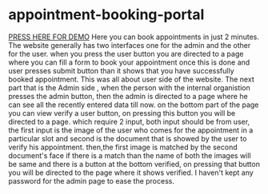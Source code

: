 # appointment-booking-portal
[PRESS HERE FOR DEMO](https://appointment-booking-portal.herokuapp.com/)
Here you can book appointments in just 2 minutes.
The website generally has two interfaces one for the admin and the other for the user.
when you press the user button you are directed to a page where you can fill a form to book your appointment once this is done and user presses submit button than it shows 
that you have successfully booked appointment. This was all about user side  of the website.
The next part that is the Admin side , when the person with the internal organistion presses the admin button, then the admin is directed to a page where he can see 
all the recently entered data till now.
on the bottom part of the page you can view verify a user button, on pressing this button you will be directed to a page.
which require 2 input, both input should be from user, the first input is the image of the user who comes for the appointment in a particular slot and second is the 
document that is showed by the user to verify his appointment.
then,the first image is matched by the second document's face if there is a match than the name of both the images will be same and there is a button at the bottom
verified, on pressing that button you will be directed to the page where it shows verified.
I haven't kept any password for the admin page to ease the process.
